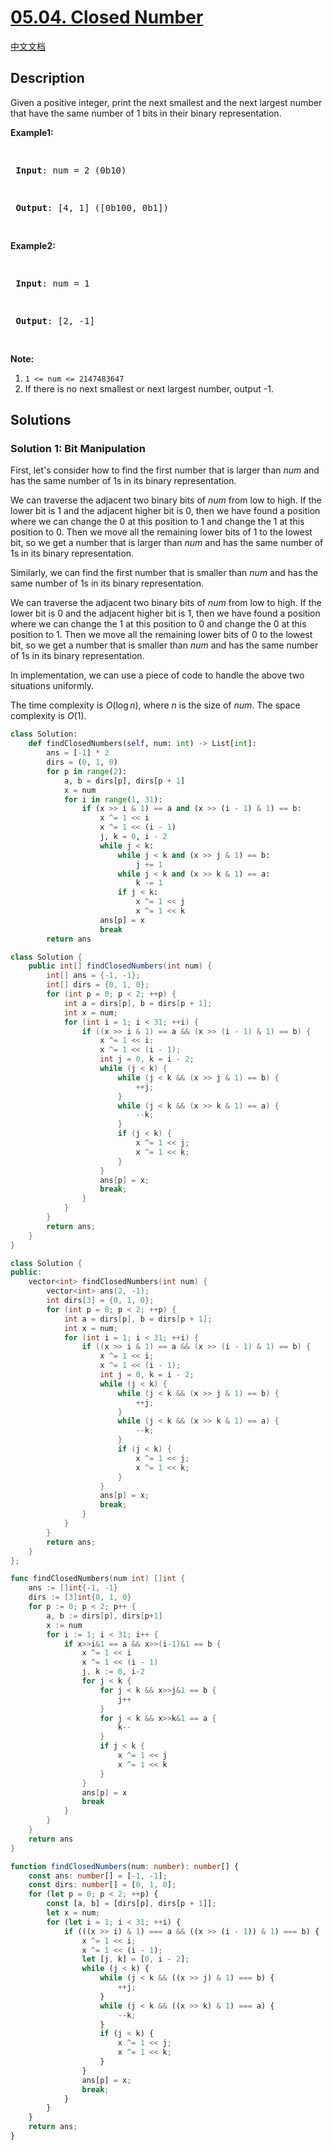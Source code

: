 # [05.04. Closed Number](https://leetcode.cn/problems/closed-number-lcci)

[中文文档](./lcci/05.04.Closed%20Number/README.md)

## Description

<p>Given a positive integer, print the next smallest and the next largest number that have the same number of 1 bits in their binary representation.</p>
<p><strong>Example1:</strong></p>
<pre>

<strong> Input</strong>: num = 2 (0b10)

<strong> Output</strong>: [4, 1] ([0b100, 0b1])

</pre>
<p><strong>Example2:</strong></p>
<pre>

<strong> Input</strong>: num = 1

<strong> Output</strong>: [2, -1]

</pre>
<p><strong>Note:</strong></p>
<ol>
	<li><code>1 &lt;= num &lt;=&nbsp;2147483647</code></li>
	<li>If there is no next smallest or next largest number, output -1.</li>
</ol>

## Solutions

### Solution 1: Bit Manipulation

First, let's consider how to find the first number that is larger than $num$ and has the same number of $1$s in its binary representation.

We can traverse the adjacent two binary bits of $num$ from low to high. If the lower bit is $1$ and the adjacent higher bit is $0$, then we have found a position where we can change the $0$ at this position to $1$ and change the $1$ at this position to $0$. Then we move all the remaining lower bits of $1$ to the lowest bit, so we get a number that is larger than $num$ and has the same number of $1$s in its binary representation.

Similarly, we can find the first number that is smaller than $num$ and has the same number of $1$s in its binary representation.

We can traverse the adjacent two binary bits of $num$ from low to high. If the lower bit is $0$ and the adjacent higher bit is $1$, then we have found a position where we can change the $1$ at this position to $0$ and change the $0$ at this position to $1$. Then we move all the remaining lower bits of $0$ to the lowest bit, so we get a number that is smaller than $num$ and has the same number of $1$s in its binary representation.

In implementation, we can use a piece of code to handle the above two situations uniformly.

The time complexity is $O(\log n)$, where $n$ is the size of $num$. The space complexity is $O(1)$.

<!-- tabs:start -->

```python
class Solution:
    def findClosedNumbers(self, num: int) -> List[int]:
        ans = [-1] * 2
        dirs = (0, 1, 0)
        for p in range(2):
            a, b = dirs[p], dirs[p + 1]
            x = num
            for i in range(1, 31):
                if (x >> i & 1) == a and (x >> (i - 1) & 1) == b:
                    x ^= 1 << i
                    x ^= 1 << (i - 1)
                    j, k = 0, i - 2
                    while j < k:
                        while j < k and (x >> j & 1) == b:
                            j += 1
                        while j < k and (x >> k & 1) == a:
                            k -= 1
                        if j < k:
                            x ^= 1 << j
                            x ^= 1 << k
                    ans[p] = x
                    break
        return ans
```

```java
class Solution {
    public int[] findClosedNumbers(int num) {
        int[] ans = {-1, -1};
        int[] dirs = {0, 1, 0};
        for (int p = 0; p < 2; ++p) {
            int a = dirs[p], b = dirs[p + 1];
            int x = num;
            for (int i = 1; i < 31; ++i) {
                if ((x >> i & 1) == a && (x >> (i - 1) & 1) == b) {
                    x ^= 1 << i;
                    x ^= 1 << (i - 1);
                    int j = 0, k = i - 2;
                    while (j < k) {
                        while (j < k && (x >> j & 1) == b) {
                            ++j;
                        }
                        while (j < k && (x >> k & 1) == a) {
                            --k;
                        }
                        if (j < k) {
                            x ^= 1 << j;
                            x ^= 1 << k;
                        }
                    }
                    ans[p] = x;
                    break;
                }
            }
        }
        return ans;
    }
}
```

```cpp
class Solution {
public:
    vector<int> findClosedNumbers(int num) {
        vector<int> ans(2, -1);
        int dirs[3] = {0, 1, 0};
        for (int p = 0; p < 2; ++p) {
            int a = dirs[p], b = dirs[p + 1];
            int x = num;
            for (int i = 1; i < 31; ++i) {
                if ((x >> i & 1) == a && (x >> (i - 1) & 1) == b) {
                    x ^= 1 << i;
                    x ^= 1 << (i - 1);
                    int j = 0, k = i - 2;
                    while (j < k) {
                        while (j < k && (x >> j & 1) == b) {
                            ++j;
                        }
                        while (j < k && (x >> k & 1) == a) {
                            --k;
                        }
                        if (j < k) {
                            x ^= 1 << j;
                            x ^= 1 << k;
                        }
                    }
                    ans[p] = x;
                    break;
                }
            }
        }
        return ans;
    }
};
```

```go
func findClosedNumbers(num int) []int {
	ans := []int{-1, -1}
	dirs := [3]int{0, 1, 0}
	for p := 0; p < 2; p++ {
		a, b := dirs[p], dirs[p+1]
		x := num
		for i := 1; i < 31; i++ {
			if x>>i&1 == a && x>>(i-1)&1 == b {
				x ^= 1 << i
				x ^= 1 << (i - 1)
				j, k := 0, i-2
				for j < k {
					for j < k && x>>j&1 == b {
						j++
					}
					for j < k && x>>k&1 == a {
						k--
					}
					if j < k {
						x ^= 1 << j
						x ^= 1 << k
					}
				}
				ans[p] = x
				break
			}
		}
	}
	return ans
}
```

```ts
function findClosedNumbers(num: number): number[] {
    const ans: number[] = [-1, -1];
    const dirs: number[] = [0, 1, 0];
    for (let p = 0; p < 2; ++p) {
        const [a, b] = [dirs[p], dirs[p + 1]];
        let x = num;
        for (let i = 1; i < 31; ++i) {
            if (((x >> i) & 1) === a && ((x >> (i - 1)) & 1) === b) {
                x ^= 1 << i;
                x ^= 1 << (i - 1);
                let [j, k] = [0, i - 2];
                while (j < k) {
                    while (j < k && ((x >> j) & 1) === b) {
                        ++j;
                    }
                    while (j < k && ((x >> k) & 1) === a) {
                        --k;
                    }
                    if (j < k) {
                        x ^= 1 << j;
                        x ^= 1 << k;
                    }
                }
                ans[p] = x;
                break;
            }
        }
    }
    return ans;
}
```

<!-- tabs:end -->

<!-- end -->
